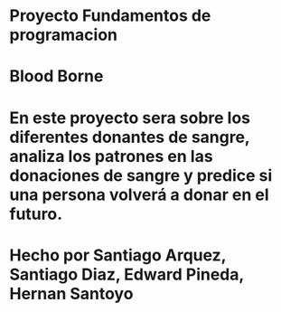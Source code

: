 # Proyecto Fundamentos de programacion
# Blood Borne
# En este proyecto sera sobre los diferentes donantes de sangre, analiza los patrones en las donaciones de sangre y predice si una persona volverá a donar en el futuro. 
# Hecho por Santiago Arquez, Santiago Diaz, Edward Pineda, Hernan Santoyo